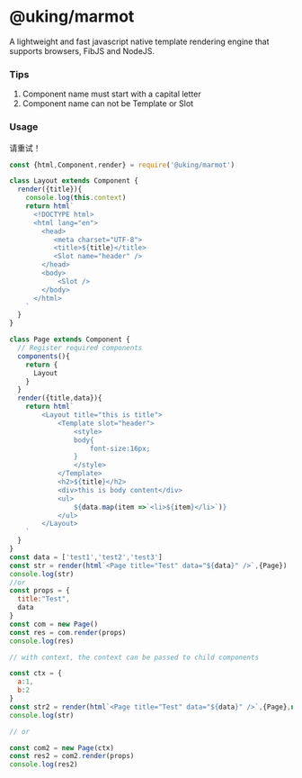 # @uking/marmot

A lightweight and fast javascript native template rendering engine that supports browsers, FibJS and NodeJS.

### Tips

1. Component name must start with a capital letter
2. Component name can not be Template or Slot

### Usage

请重试！

```javascript
const {html,Component,render} = require('@uking/marmot')

class Layout extends Component {
  render({title}){
    console.log(this.context)
    return html`
      <!DOCTYPE html>
      <html lang="en">
        <head>
           <meta charset="UTF-8">
           <title>${title}</title>
           <Slot name="header" />
        </head>
        <body>
        	<Slot />
        </body>
      </html>
    `
  }
}

class Page extends Component {
  // Register required components
  components(){
    return {
      Layout
    }
  }
  render({title,data}){
    return html`
    	<Layout title="this is title">
    		<Template slot="header">
    			<style>
    			body{
    				font-size:16px;
    			}
    			</style>
    		</Template>
    		<h2>${title}</h2>
    		<div>this is body content</div>
            <ul>
                ${data.map(item =>`<li>${item}</li>`)}
            </ul>
    	</Layout>
    `
  }
}
const data = ['test1','test2','test3']
const str = render(html`<Page title="Test" data="${data}" />`,{Page})
console.log(str)
//or
const props = {
  title:"Test",
  data
}
const com = new Page()
const res = com.render(props)
console.log(res)

// with context, the context can be passed to child components

const ctx = {
  a:1,
  b:2
}
const str2 = render(html`<Page title="Test" data="${data}" />`,{Page},null,ctx)
console.log(str)

// or

const com2 = new Page(ctx)
const res2 = com2.render(props)
console.log(res2)


```







